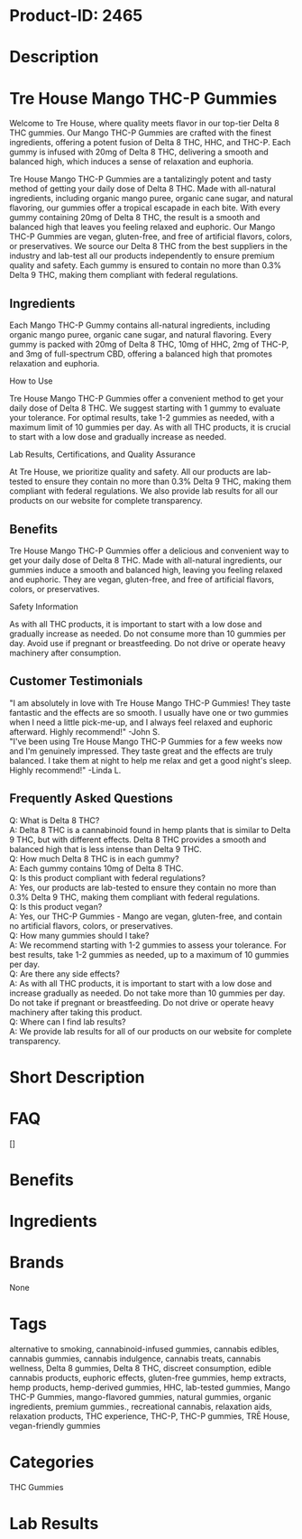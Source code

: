 # Product-ID: 2465

# Description

<h1>Tre House Mango THC-P Gummies</h1>
<p>Welcome to Tre House, where quality meets flavor in our top-tier Delta 8 THC gummies. Our Mango THC-P Gummies are crafted with the finest ingredients, offering a potent fusion of Delta 8 THC, HHC, and THC-P. Each gummy is infused with 20mg of Delta 8 THC, delivering a smooth and balanced high, which induces a sense of relaxation and euphoria.</p>
<p>Tre House Mango THC-P Gummies are a tantalizingly potent and tasty method of getting your daily dose of Delta 8 THC. Made with all-natural ingredients, including organic mango puree, organic cane sugar, and natural flavoring, our gummies offer a tropical escapade in each bite. With every gummy containing 20mg of Delta 8 THC, the result is a smooth and balanced high that leaves you feeling relaxed and euphoric. Our Mango THC-P Gummies are vegan, gluten-free, and free of artificial flavors, colors, or preservatives. We source our Delta 8 THC from the best suppliers in the industry and lab-test all our products independently to ensure premium quality and safety. Each gummy is ensured to contain no more than 0.3% Delta 9 THC, making them compliant with federal regulations.</p>
<h2>Ingredients</h2>
<p>Each Mango THC-P Gummy contains all-natural ingredients, including organic mango puree, organic cane sugar, and natural flavoring. Every gummy is packed with 20mg of Delta 8 THC, 10mg of HHC, 2mg of THC-P, and 3mg of full-spectrum CBD, offering a balanced high that promotes relaxation and euphoria.</p>
<p>How to Use</p>
<p>Tre House Mango THC-P Gummies offer a convenient method to get your daily dose of Delta 8 THC. We suggest starting with 1 gummy to evaluate your tolerance. For optimal results, take 1-2 gummies as needed, with a maximum limit of 10 gummies per day. As with all THC products, it is crucial to start with a low dose and gradually increase as needed.</p>
<p>Lab Results, Certifications, and Quality Assurance</p>
<p>At Tre House, we prioritize quality and safety. All our products are lab-tested to ensure they contain no more than 0.3% Delta 9 THC, making them compliant with federal regulations. We also provide lab results for all our products on our website for complete transparency.</p>
<h2>Benefits</h2>
<p>Tre House Mango THC-P Gummies offer a delicious and convenient way to get your daily dose of Delta 8 THC. Made with all-natural ingredients, our gummies induce a smooth and balanced high, leaving you feeling relaxed and euphoric. They are vegan, gluten-free, and free of artificial flavors, colors, or preservatives.</p>
<p>Safety Information</p>
<p>As with all THC products, it is important to start with a low dose and gradually increase as needed. Do not consume more than 10 gummies per day. Avoid use if pregnant or breastfeeding. Do not drive or operate heavy machinery after consumption.</p>
<h2>Customer Testimonials</h2>
<p>"I am absolutely in love with Tre House Mango THC-P Gummies! They taste fantastic and the effects are so smooth. I usually have one or two gummies when I need a little pick-me-up, and I always feel relaxed and euphoric afterward. Highly recommend!" -John S.<br />
"I've been using Tre House Mango THC-P Gummies for a few weeks now and I'm genuinely impressed. They taste great and the effects are truly balanced. I take them at night to help me relax and get a good night's sleep. Highly recommend!" -Linda L.</p>
<h2>Frequently Asked Questions</h2>
<p>Q: What is Delta 8 THC?<br />
A: Delta 8 THC is a cannabinoid found in hemp plants that is similar to Delta 9 THC, but with different effects. Delta 8 THC provides a smooth and balanced high that is less intense than Delta 9 THC.<br />
Q: How much Delta 8 THC is in each gummy?<br />
A: Each gummy contains 10mg of Delta 8 THC.<br />
Q: Is this product compliant with federal regulations?<br />
A: Yes, our products are lab-tested to ensure they contain no more than 0.3% Delta 9 THC, making them compliant with federal regulations.<br />
Q: Is this product vegan?<br />
A: Yes, our THC-P Gummies - Mango are vegan, gluten-free, and contain no artificial flavors, colors, or preservatives.<br />
Q: How many gummies should I take?<br />
A: We recommend starting with 1-2 gummies to assess your tolerance. For best results, take 1-2 gummies as needed, up to a maximum of 10 gummies per day.<br />
Q: Are there any side effects?<br />
A: As with all THC products, it is important to start with a low dose and increase gradually as needed. Do not take more than 10 gummies per day. Do not take if pregnant or breastfeeding. Do not drive or operate heavy machinery after taking this product.<br />
Q: Where can I find lab results?<br />
A: We provide lab results for all of our products on our website for complete transparency.</p>


# Short Description



# FAQ
[]

# Benefits



# Ingredients



# Brands

None

# Tags

alternative to smoking, cannabinoid-infused gummies, cannabis edibles, cannabis gummies, cannabis indulgence, cannabis treats, cannabis wellness, Delta 8 gummies, Delta 8 THC, discreet consumption, edible cannabis products, euphoric effects, gluten-free gummies, hemp extracts, hemp products, hemp-derived gummies, HHC, lab-tested gummies, Mango THC-P Gummies, mango-flavored gummies, natural gummies, organic ingredients, premium gummies., recreational cannabis, relaxation aids, relaxation products, THC experience, THC-P, THC-P gummies, TRĒ House, vegan-friendly gummies

# Categories

THC Gummies

# Lab Results
